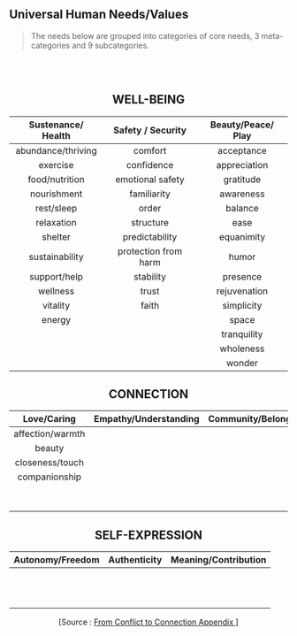 ## Universal Human Needs/Values
> The needs below are grouped into categories of core needs, 3 meta-categories and 9
subcategories.

  <br>
  <br>

<div align="center">
  
  <h2> WELL-BEING </h2>

    
 
    
|**Sustenance/ Health**|**Safety / Security**|**Beauty/Peace/ Play**| 
|:-:|:-:|:-:|
| abundance/thriving|comfort|acceptance|
|exercise|confidence|appreciation|
|food/nutrition|emotional safety|gratitude|
|nourishment|familiarity|awareness|
|rest/sleep|order|balance|
|relaxation|structure|ease|
|shelter|predictability|equanimity|
|sustainability|protection from harm|humor|
|support/help|stability|presence|
|wellness|trust|rejuvenation|
|vitality|faith|simplicity|
|energy|   |space|
|   |   |tranquility|
|   |   |wholeness|
|   |   |wonder|

<div align="center">
  
<h2> CONNECTION </h2>
  
|**Love/Caring**|**Empathy/Understanding**|**Community/Belonging**| 
|:-:|:-:|:-:| 
|affection/warmth|   |   |  
|beauty|   |   |  
|closeness/touch|   |   |  
|companionship|   |   |  
|   |   |   | 
|   |   |   |  
|   |   |   |  
|   |   |   |  
|   |   |   |  
|   |   |   |  
|   |   |   |  
|   |   |   |  
  
  <h2> SELF-EXPRESSION </h2>
  
|**Autonomy/Freedom**|**Authenticity**|**Meaning/Contribution**| 
|:-:|:-:|:-:| 
|   |   |   |  
|   |   |   |  
|   |   |   |  
|   |   |   |  
|   |   |   | 
|   |   |   |  
|   |   |   |  
|   |   |   |  
|   |   |   |  
|   |   |   |  
|   |   |   |  
|   |   |   |  
  
[Source : [From Conflict to Connection Appendix
](https://www.mediateyourlife.com/wp-content/uploads/2015/10/Needs.pdf)]
